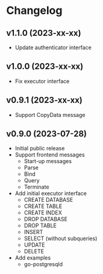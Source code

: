 # Changelog

## v1.1.0 (2023-xx-xx)
- Update authenticator interface

## v1.0.0 (2023-xx-xx)
- Fix executor interface

## v0.9.1 (2023-xx-xx)
- Support CopyData message

## v0.9.0 (2023-07-28)
- Initial public release  
- Support frontend messages
  - Start-up messages
  - Parse
  - Bind
  - Query
  - Terminate
- Add initial executor interface
  - CREATE DATABASE
  - CREATE TABLE
  - CREATE INDEX
  - DROP DATABASE
  - DROP TABLE
  - INSERT
  - SELECT (without subqueries)
  - UPDATE
  - DELETE
- Add examples
  - go-postgresqld